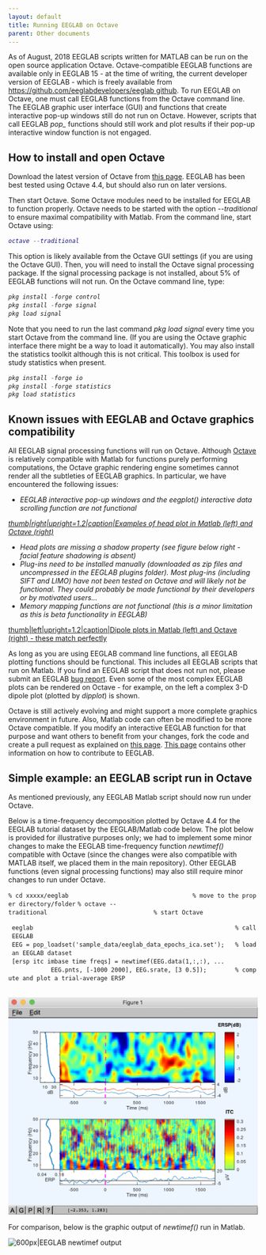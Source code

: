 ```yaml
---
layout: default
title: Running EEGLAB on Octave
parent: Other documents
---
```


As of August, 2018 EEGLAB scripts written for MATLAB can be run on the
open source application Octave. Octave-compatible EEGLAB functions are
available only in EEGLAB 15 - at the time of writing, the current
developer version of EEGLAB - which is freely available from
[<https://github.com/eeglabdevelopers/eeglab>
github](/https://github.com/eeglabdevelopers/eeglab_github "wikilink").
To run EEGLAB on Octave, one must call EEGLAB functions from the Octave
command line. The EEGLAB graphic user interface (GUI) and functions that
create interactive pop-up windows still do not run on Octave. However,
scripts that call EEGLAB <em>pop_</em> functions should still work and
plot results if their pop-up interactive window function is not engaged.

How to install and open Octave
------------------------------

Download the latest version of Octave from [this
page](https://www.gnu.org/software/octave/download.html). EEGLAB has
been best tested using Octave 4.4, but should also run on later
versions.

Then start Octave. Some Octave modules need to be installed for EEGLAB
to function properly. Octave needs to be started with the option
<em>--traditional</em> to ensure maximal compatibility with Matlab. From
the command line, start Octave using:

<em>

``` matlab
octave --traditional
```

</em>

This option is likely available from the Octave GUI settings (if you are
using the Octave GUI). Then, you will need to install the Octave signal
processing package. If the signal processing package is not installed,
about 5% of EEGLAB functions will not run. On the Octave command line,
type:

<em>

``` C
pkg install -forge control
pkg install -forge signal
pkg load signal
```

</em>

Note that you need to run the last command <em>pkg load signal</em>
every time you start Octave from the command line. (If you are using the
Octave graphic interface there might be a way to load it automatically).
You may also install the statistics toolkit although this is not
critical. This toolbox is used for study statistics when present.

<em>

``` C
pkg install -forge io
pkg install -forge statistics
pkg load statistics
```

</em>

Known issues with EEGLAB and Octave graphics compatibility
----------------------------------------------------------

All EEGLAB signal processing functions will run on Octave. Although
[Octave](http://www.gnu.org/software/octave/) is relatively compatible
with Matlab for functions purely performing computations, the Octave
graphic rendering engine sometimes cannot render all the subtleties of
EEGLAB graphics. In particular, we have encountered the following
issues:

<em>

-   EEGLAB interactive pop-up windows and the eegplot() interactive data
    scrolling function are not functional

[thumb\|right\|upright=1.2\|caption\|Examples of head plot in Matlab
(left) and Octave (right)](/assets/images/_octave_headplot.png)

-   Head plots are missing a shadow property (see figure below right -
    facial feature shadowing is absent)
-   Plug-ins need to be installed manually (downloaded as zip files and
    uncompressed in the EEGLAB plugins folder). Most plug-ins (including
    SIFT and LIMO) have not been tested on Octave and will likely not be
    functional. They could probably be made functional by their
    developers or by motivated users...
-   Memory mapping functions are not functional (this is a minor
    limitation as this is beta functionality in EEGLAB)

</em> [thumb\|left\|upright=1.2\|caption\|Dipole plots in Matlab (left)
and Octave (right) - these match
perfectly](/assets/images/_eeglab_dipoles.png)

As long as you are using EEGLAB command line functions, all EEGLAB
plotting functions should be functional. This includes all EEGLAB
scripts that run on Matlab. If you find an EEGLAB script that does not
run not, please submit an EEGLAB [bug report](/EEGLAB_Bugs "wikilink").
Even some of the most complex EEGLAB plots can be rendered on Octave -
for example, on the left a complex 3-D dipole plot (plotted by
<em>dipplot</em>) is shown.

Octave is still actively evolving and might support a more complete
graphics environment in future. Also, Matlab code can often be modified
to be more Octave compatible. If you modify an interactive EEGLAB
function for that purpose and want others to benefit from your changes,
fork the code and create a pull request as explained on [this
page](/Fork_the_EEGLAB_repo "wikilink"). [This
page](/A07:_Contributing_to_EEGLAB "wikilink") contains other
information on how to contribute to EEGLAB.

Simple example: an EEGLAB script run in Octave
----------------------------------------------

As mentioned previously, any EEGLAB Matlab script should now run under
Octave.

Below is a time-frequency decomposition plotted by Octave 4.4 for the
EEGLAB tutorial dataset by the EEGLAB/Matlab code below. The plot below
is provided for illustrative purposes only; we had to implement some
minor changes to make the EEGLAB time-frequency function *newtimef()*
compatible with Octave (since the changes were also compatible with
MATLAB itself, we placed them in the main repository). Other EEGLAB
functions (even signal processing functions) may also still require
minor changes to run under Octave.

`% cd xxxxx/eeglab                                   % move to the proper directory/folder`
`% octave --traditional                              % start Octave`

` eeglab                                                         % call EEGLAB`
` EEG = pop_loadset('sample_data/eeglab_data_epochs_ica.set');   % load an EEGLAB dataset`
` [ersp itc imbase time freqs] = newtimef(EEG.data(1,:,:), ...`
`            EEG.pnts, [-1000 2000], EEG.srate, [3 0.5]);        % compute and plot a trial-average ERSP`
`                                          `


![600px](/assets/images/Octave2.png)



For comparison, below is the graphic output of *newtimef()* run in
Matlab.



![600px\|EEGLAB newtimef output](/assets/images/_eeglab_newtimef2.png)

